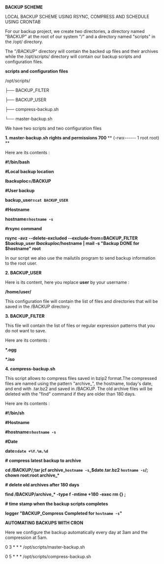 **BACKUP SCHEME**

LOCAL BACKUP SCHEME USING RSYNC, COMPRESS AND SCHEDULE USING CRONTAB



For our backup project, we create two directories, a directory named &quot;BACKUP&quot; at the root of our system &quot;/&quot; and a directory named &quot;scripts&quot; in the /opt/ directory.

The &quot;/BACKUP&quot; directory will contain the backed up files and their archives while the /opt/scripts/ directory will contain our backup scripts and configuration files.



**scripts and configuration files**

/opt/scripts/

├── BACKUP\_FILTER

├── BACKUP\_USER

├── compress-backup.sh

└── master-backup.sh



We have two scripts and two configuration files

**1. master-backup.sh**  **rights and permissions 700** ** (-rwx------ 1 root root)  **

Here are its contents :

**#!/bin/bash**

**#Local backup location**

**lbackuploc=/BACKUP**

**#User backup**

**backup\_user=`cat BACKUP_USER`**

**#Hostname**

**hostname=`hostname -s`**

**#rsync command**

**rsync -avz --delete-excluded --exclude-from=BACKUP\_FILTER $backup\_user $lbackuploc/$hostname | mail -s &quot;Backup DONE for $hostname&quot; root**

In our script we also use the mailutils program to send backup information to the root user.

**2. BACKUP\_USER**

Here is its content, here you replace **user** by your username :

**/home/user/**

This configuration file will contain the list of files and directories that will be saved in the /BACKUP directory.

**3. BACKUP\_FILTER**

This file will contain the list of files or regular expression patterns that you do not want to save.

Here are its contents :

**\*.ogg**

**\*.iso**

**4. compress-backup.sh**

This script allows to compress files saved in bzip2 format.The compressed files are named using the pattern &quot;archive\_&quot;, the hostname, today&#39;s date, and end with .tar.bz2 and saved in /BACKUP. The old archive files will be deleted with the &quot;find&quot; command if they are older than 180 days.

Here are its contents :

**#!/bin/sh**

**#Hostname**

**#hostname=`hostname -s`**

**#Date**

**date=`date +%Y.%m.%d`**

**# compress latest backup to archive**

**cd /BACKUP/;tar jcf archive\_`hostname -s`\_$date.tar.bz2 `hostname -s`/; chown root:root archive\_\***

**# delete old archives after 180 days**

**find /BACKUP/archive\_\* -type f -mtime +180 -exec rm  {} \;**

**# time stamp when the backup scripts completes**

**logger &quot;BACKUP\_Compress Completed for `hostname -s`&quot;**



**AUTOMATING BACKUPS WITH CRON**

Here we configure the backup automatically every day at 3am and the compression at 5am.

0 3 \* \* \* /opt/scripts/master-backup.sh

0 5 \* \* \* /opt/scripts/compress-backup.sh
